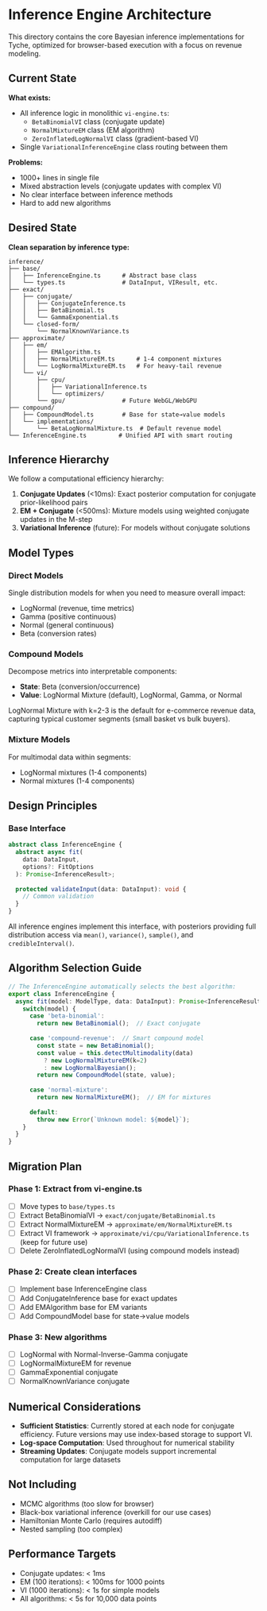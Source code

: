 # Inference Engine Architecture

This directory contains the core Bayesian inference implementations for Tyche, optimized for browser-based execution with a focus on revenue modeling.

## Current State

**What exists:**
- All inference logic in monolithic `vi-engine.ts`:
  - `BetaBinomialVI` class (conjugate update)
  - `NormalMixtureEM` class (EM algorithm)  
  - `ZeroInflatedLogNormalVI` class (gradient-based VI)
- Single `VariationalInferenceEngine` class routing between them

**Problems:**
- 1000+ lines in single file
- Mixed abstraction levels (conjugate updates with complex VI)
- No clear interface between inference methods
- Hard to add new algorithms

## Desired State

**Clean separation by inference type:**
```
inference/
├── base/
│   ├── InferenceEngine.ts      # Abstract base class
│   └── types.ts                # DataInput, VIResult, etc.
├── exact/
│   ├── conjugate/
│   │   ├── ConjugateInference.ts
│   │   ├── BetaBinomial.ts
│   │   └── GammaExponential.ts
│   └── closed-form/
│       └── NormalKnownVariance.ts
├── approximate/
│   ├── em/
│   │   ├── EMAlgorithm.ts
│   │   ├── NormalMixtureEM.ts      # 1-4 component mixtures
│   │   └── LogNormalMixtureEM.ts   # For heavy-tail revenue
│   └── vi/
│       ├── cpu/
│       │   ├── VariationalInference.ts
│       │   └── optimizers/
│       └── gpu/                # Future WebGL/WebGPU
├── compound/
│   ├── CompoundModel.ts        # Base for state→value models
│   └── implementations/
│       └── BetaLogNormalMixture.ts  # Default revenue model
└── InferenceEngine.ts         # Unified API with smart routing
```

## Inference Hierarchy

We follow a computational efficiency hierarchy:

1. **Conjugate Updates** (<10ms): Exact posterior computation for conjugate prior-likelihood pairs
2. **EM + Conjugate** (<500ms): Mixture models using weighted conjugate updates in the M-step
3. **Variational Inference** (future): For models without conjugate solutions

## Model Types

### Direct Models
Single distribution models for when you need to measure overall impact:
- LogNormal (revenue, time metrics)
- Gamma (positive continuous)
- Normal (general continuous)
- Beta (conversion rates)

### Compound Models
Decompose metrics into interpretable components:
- **State**: Beta (conversion/occurrence)
- **Value**: LogNormal Mixture (default), LogNormal, Gamma, or Normal

LogNormal Mixture with k=2-3 is the default for e-commerce revenue data, capturing typical customer segments (small basket vs bulk buyers).

### Mixture Models
For multimodal data within segments:
- LogNormal mixtures (1-4 components)
- Normal mixtures (1-4 components)

## Design Principles

### Base Interface
```typescript
abstract class InferenceEngine {
  abstract async fit(
    data: DataInput,
    options?: FitOptions
  ): Promise<InferenceResult>;
  
  protected validateInput(data: DataInput): void {
    // Common validation
  }
}
```

All inference engines implement this interface, with posteriors providing full distribution access via `mean()`, `variance()`, `sample()`, and `credibleInterval()`.

## Algorithm Selection Guide

```typescript
// The InferenceEngine automatically selects the best algorithm:
export class InferenceEngine {
  async fit(model: ModelType, data: DataInput): Promise<InferenceResult> {
    switch(model) {
      case 'beta-binomial':
        return new BetaBinomial();  // Exact conjugate
      
      case 'compound-revenue':  // Smart compound model
        const state = new BetaBinomial();
        const value = this.detectMultimodality(data) 
          ? new LogNormalMixtureEM(k=2)
          : new LogNormalBayesian();
        return new CompoundModel(state, value);
      
      case 'normal-mixture':
        return new NormalMixtureEM();  // EM for mixtures
      
      default:
        throw new Error(`Unknown model: ${model}`);
    }
  }
}
```

## Migration Plan

### Phase 1: Extract from vi-engine.ts
- [ ] Move types to `base/types.ts`
- [ ] Extract BetaBinomialVI → `exact/conjugate/BetaBinomial.ts`
- [ ] Extract NormalMixtureEM → `approximate/em/NormalMixtureEM.ts`
- [ ] Extract VI framework → `approximate/vi/cpu/VariationalInference.ts` (keep for future use)
- [ ] Delete ZeroInflatedLogNormalVI (using compound models instead)

### Phase 2: Create clean interfaces
- [ ] Implement base InferenceEngine class
- [ ] Add ConjugateInference base for exact updates
- [ ] Add EMAlgorithm base for EM variants
- [ ] Add CompoundModel base for state→value models

### Phase 3: New algorithms
- [ ] LogNormal with Normal-Inverse-Gamma conjugate
- [ ] LogNormalMixtureEM for revenue
- [ ] GammaExponential conjugate
- [ ] NormalKnownVariance conjugate

## Numerical Considerations

- **Sufficient Statistics**: Currently stored at each node for conjugate efficiency. Future versions may use index-based storage to support VI.
- **Log-space Computation**: Used throughout for numerical stability
- **Streaming Updates**: Conjugate models support incremental computation for large datasets

## Not Including

- MCMC algorithms (too slow for browser)
- Black-box variational inference (overkill for our use cases)
- Hamiltonian Monte Carlo (requires autodiff)
- Nested sampling (too complex)

## Performance Targets

- Conjugate updates: < 1ms
- EM (100 iterations): < 100ms for 1000 points
- VI (1000 iterations): < 1s for simple models
- All algorithms: < 5s for 10,000 data points